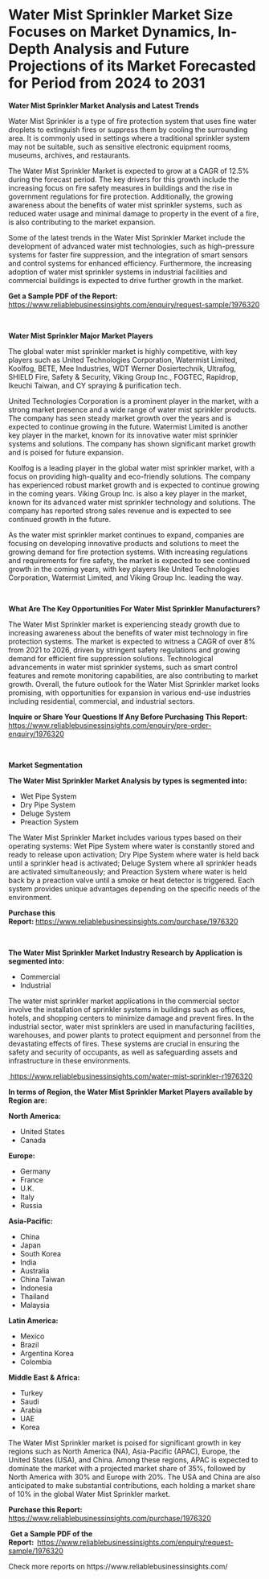 <p><h1>Water Mist Sprinkler Market Size Focuses on Market Dynamics, In-Depth Analysis and Future Projections of its Market Forecasted for Period from 2024 to 2031</h1></p><p><strong>Water Mist Sprinkler Market Analysis and Latest Trends</strong></p>
<p><p>Water Mist Sprinkler is a type of fire protection system that uses fine water droplets to extinguish fires or suppress them by cooling the surrounding area. It is commonly used in settings where a traditional sprinkler system may not be suitable, such as sensitive electronic equipment rooms, museums, archives, and restaurants.</p><p>The Water Mist Sprinkler Market is expected to grow at a CAGR of 12.5% during the forecast period. The key drivers for this growth include the increasing focus on fire safety measures in buildings and the rise in government regulations for fire protection. Additionally, the growing awareness about the benefits of water mist sprinkler systems, such as reduced water usage and minimal damage to property in the event of a fire, is also contributing to the market expansion.</p><p>Some of the latest trends in the Water Mist Sprinkler Market include the development of advanced water mist technologies, such as high-pressure systems for faster fire suppression, and the integration of smart sensors and control systems for enhanced efficiency. Furthermore, the increasing adoption of water mist sprinkler systems in industrial facilities and commercial buildings is expected to drive further growth in the market.</p></p>
<p><strong>Get a Sample PDF of the Report:&nbsp;</strong> <a href="https://www.reliablebusinessinsights.com/enquiry/request-sample/1976320">https://www.reliablebusinessinsights.com/enquiry/request-sample/1976320</a></p>
<p>&nbsp;</p>
<p><strong>Water Mist Sprinkler Major Market Players</strong></p>
<p><p>The global water mist sprinkler market is highly competitive, with key players such as United Technologies Corporation, Watermist Limited, Koolfog, BETE, Mee Industries, WDT Werner Dosiertechnik, Ultrafog, SHIELD Fire, Safety & Security, Viking Group Inc., FOGTEC, Rapidrop, Ikeuchi Taiwan, and CY spraying & purification tech.</p><p>United Technologies Corporation is a prominent player in the market, with a strong market presence and a wide range of water mist sprinkler products. The company has seen steady market growth over the years and is expected to continue growing in the future. Watermist Limited is another key player in the market, known for its innovative water mist sprinkler systems and solutions. The company has shown significant market growth and is poised for future expansion.</p><p>Koolfog is a leading player in the global water mist sprinkler market, with a focus on providing high-quality and eco-friendly solutions. The company has experienced robust market growth and is expected to continue growing in the coming years. Viking Group Inc. is also a key player in the market, known for its advanced water mist sprinkler technology and solutions. The company has reported strong sales revenue and is expected to see continued growth in the future.</p><p>As the water mist sprinkler market continues to expand, companies are focusing on developing innovative products and solutions to meet the growing demand for fire protection systems. With increasing regulations and requirements for fire safety, the market is expected to see continued growth in the coming years, with key players like United Technologies Corporation, Watermist Limited, and Viking Group Inc. leading the way.</p></p>
<p>&nbsp;</p>
<p><strong>What Are The Key Opportunities For Water Mist Sprinkler Manufacturers?</strong></p>
<p><p>The Water Mist Sprinkler market is experiencing steady growth due to increasing awareness about the benefits of water mist technology in fire protection systems. The market is expected to witness a CAGR of over 8% from 2021 to 2026, driven by stringent safety regulations and growing demand for efficient fire suppression solutions. Technological advancements in water mist sprinkler systems, such as smart control features and remote monitoring capabilities, are also contributing to market growth. Overall, the future outlook for the Water Mist Sprinkler market looks promising, with opportunities for expansion in various end-use industries including residential, commercial, and industrial sectors.</p></p>
<p><strong>Inquire or Share Your Questions If Any Before Purchasing This Report:</strong> <a href="https://www.reliablebusinessinsights.com/enquiry/pre-order-enquiry/1976320">https://www.reliablebusinessinsights.com/enquiry/pre-order-enquiry/1976320</a></p>
<p>&nbsp;</p>
<p><strong>Market Segmentation</strong></p>
<p><strong>The Water Mist Sprinkler Market Analysis by types is segmented into:</strong></p>
<p><ul><li>Wet Pipe System</li><li>Dry Pipe System</li><li>Deluge System</li><li>Preaction System</li></ul></p>
<p><p>The Water Mist Sprinkler Market includes various types based on their operating systems: Wet Pipe System where water is constantly stored and ready to release upon activation; Dry Pipe System where water is held back until a sprinkler head is activated; Deluge System where all sprinkler heads are activated simultaneously; and Preaction System where water is held back by a preaction valve until a smoke or heat detector is triggered. Each system provides unique advantages depending on the specific needs of the environment.</p></p>
<p><strong>Purchase this Report:&nbsp;</strong><a href="https://www.reliablebusinessinsights.com/purchase/1976320">https://www.reliablebusinessinsights.com/purchase/1976320</a></p>
<p>&nbsp;</p>
<p><strong>The Water Mist Sprinkler Market Industry Research by Application is segmented into:</strong></p>
<p><ul><li>Commercial</li><li>Industrial</li></ul></p>
<p><p>The water mist sprinkler market applications in the commercial sector involve the installation of sprinkler systems in buildings such as offices, hotels, and shopping centers to minimize damage and prevent fires. In the industrial sector, water mist sprinklers are used in manufacturing facilities, warehouses, and power plants to protect equipment and personnel from the devastating effects of fires. These systems are crucial in ensuring the safety and security of occupants, as well as safeguarding assets and infrastructure in these environments.</p></p>
<p><a href="https://www.reliablebusinessinsights.com/water-mist-sprinkler-r1976320">&nbsp;https://www.reliablebusinessinsights.com/water-mist-sprinkler-r1976320</a></p>
<p><strong>In terms of Region, the Water Mist Sprinkler Market Players available by Region are:</strong></p>
<p>
    <p> <strong> North America: </strong>
        <ul>
            <li>United States</li>
            <li>Canada</li>
        </ul>
        </p> 
    <p> <strong> Europe: </strong>
        <ul>
            <li>Germany</li>
            <li>France</li>
            <li>U.K.</li>
            <li>Italy</li>
            <li>Russia</li>
        </ul>
        </p> 
    <p> <strong> Asia-Pacific: </strong>
        <ul>
            <li>China</li>
            <li>Japan</li>
            <li>South Korea</li>
            <li>India</li>
            <li>Australia</li>
            <li>China Taiwan</li>
            <li>Indonesia</li>
            <li>Thailand</li>
            <li>Malaysia</li>
        </ul>
        </p> 
    <p> <strong> Latin America: </strong>
        <ul>
            <li>Mexico</li>
            <li>Brazil</li>
            <li>Argentina Korea</li>
            <li>Colombia</li>
        </ul>
        </p> 
    <p> <strong> Middle East & Africa: </strong>
        <ul>
            <li>Turkey</li>
            <li>Saudi</li>
            <li>Arabia</li>
            <li>UAE</li>
            <li>Korea</li>
        </ul>
    </p>
    </p>
<p><p>The Water Mist Sprinkler market is poised for significant growth in key regions such as North America (NA), Asia-Pacific (APAC), Europe, the United States (USA), and China. Among these regions, APAC is expected to dominate the market with a projected market share of 35%, followed by North America with 30% and Europe with 20%. The USA and China are also anticipated to make substantial contributions, each holding a market share of 10% in the global Water Mist Sprinkler market.</p></p>
<p><strong>Purchase this Report: </strong><a href="https://www.reliablebusinessinsights.com/purchase/1976320">https://www.reliablebusinessinsights.com/purchase/1976320</a></p>
<p>&nbsp;<strong>Get a Sample PDF of the Report:&nbsp;&nbsp;</strong><a href="https://www.reliablebusinessinsights.com/enquiry/request-sample/1976320">https://www.reliablebusinessinsights.com/enquiry/request-sample/1976320</a></p>
<p><strong></strong></p>
<p>Check more reports on https://www.reliablebusinessinsights.com/</p>